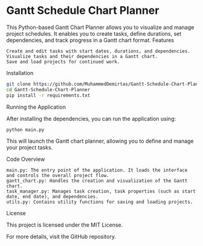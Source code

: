 # Gantt Schedule Chart Planner

This Python-based Gantt Chart Planner allows you to visualize and manage project schedules. It enables you to create tasks, define durations, set dependencies, and track progress in a Gantt chart format.
Features

    Create and edit tasks with start dates, durations, and dependencies.
    Visualize tasks and their dependencies in a Gantt chart.
    Save and load projects for continued work.

Installation

```bash
git clone https://github.com/MuhammedDemirtas/Gantt-Schedule-Chart-Planner.git
cd Gantt-Schedule-Chart-Planner
pip install -r requirements.txt
```

Running the Application

After installing the dependencies, you can run the application using:
```bash
python main.py
```
This will launch the Gantt chart planner, allowing you to define and manage your project tasks.

Code Overview

    main.py: The entry point of the application. It loads the interface and controls the overall project flow.
    gantt_chart.py: Handles the creation and visualization of the Gantt chart.
    task_manager.py: Manages task creation, task properties (such as start date, end date), and dependencies.
    utils.py: Contains utility functions for saving and loading projects.

License

This project is licensed under the MIT License.

For more details, visit the GitHub repository.
